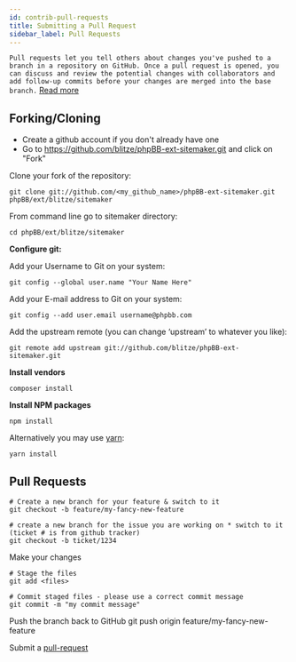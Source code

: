 ```yaml
---
id: contrib-pull-requests
title: Submitting a Pull Request
sidebar_label: Pull Requests
---
```

`Pull requests let you tell others about changes you've pushed to a branch in a repository on GitHub. Once a pull request is opened, you can discuss and review the potential changes with collaborators and add follow-up commits before your changes are merged into the base branch.` [Read more](https://help.github.com/articles/about-pull-requests/)

## Forking/Cloning

* Create a github account if you don't already have one
* Go to https://github.com/blitze/phpBB-ext-sitemaker.git and click on "Fork"

Clone your fork of the repository:

    git clone git://github.com/<my_github_name>/phpBB-ext-sitemaker.git phpBB/ext/blitze/sitemaker
    

From command line go to sitemaker directory:

    cd phpBB/ext/blitze/sitemaker
    

**Configure git:**

Add your Username to Git on your system:

    git config --global user.name "Your Name Here"
    

Add your E-mail address to Git on your system:

    git config --add user.email username@phpbb.com
    

Add the upstream remote (you can change ‘upstream’ to whatever you like):

    git remote add upstream git://github.com/blitze/phpBB-ext-sitemaker.git
    

**Install vendors**

    composer install
    

**Install NPM packages**

    npm install
    

Alternatively you may use [yarn](https://yarnpkg.com):

    yarn install
    

## Pull Requests

    # Create a new branch for your feature & switch to it
    git checkout -b feature/my-fancy-new-feature
    
    # create a new branch for the issue you are working on * switch to it (ticket # is from github tracker)
    git checkout -b ticket/1234
    

Make your changes

    # Stage the files
    git add <files> 
    
    # Commit staged files - please use a correct commit message
    git commit -m "my commit message"
    

Push the branch back to GitHub git push origin feature/my-fancy-new-feature

Submit a [pull-request](https://github.com/blitze/phpBB-ext-sitemaker/pulls)